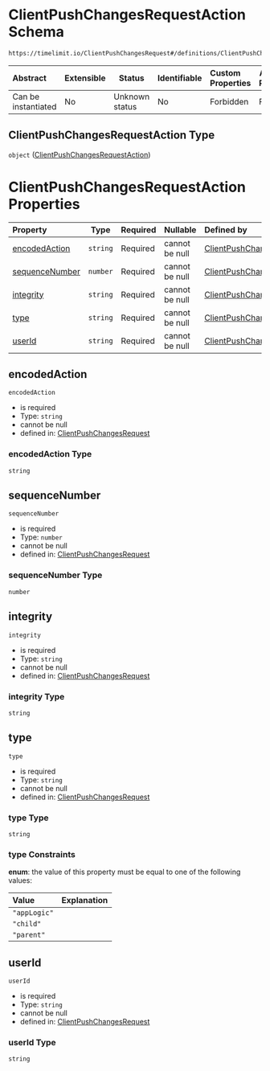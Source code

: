 # ClientPushChangesRequestAction Schema

```txt
https://timelimit.io/ClientPushChangesRequest#/definitions/ClientPushChangesRequestAction
```




| Abstract            | Extensible | Status         | Identifiable | Custom Properties | Additional Properties | Access Restrictions | Defined In                                                                                            |
| :------------------ | ---------- | -------------- | ------------ | :---------------- | --------------------- | ------------------- | ----------------------------------------------------------------------------------------------------- |
| Can be instantiated | No         | Unknown status | No           | Forbidden         | Forbidden             | none                | [ClientPushChangesRequest.schema.json\*](ClientPushChangesRequest.schema.json "open original schema") |

## ClientPushChangesRequestAction Type

`object` ([ClientPushChangesRequestAction](clientpushchangesrequest-definitions-clientpushchangesrequestaction.md))

# ClientPushChangesRequestAction Properties

| Property                          | Type     | Required | Nullable       | Defined by                                                                                                                                                                                                                                              |
| :-------------------------------- | -------- | -------- | -------------- | :------------------------------------------------------------------------------------------------------------------------------------------------------------------------------------------------------------------------------------------------------ |
| [encodedAction](#encodedaction)   | `string` | Required | cannot be null | [ClientPushChangesRequest](clientpushchangesrequest-definitions-clientpushchangesrequestaction-properties-encodedaction.md "https&#x3A;//timelimit.io/ClientPushChangesRequest#/definitions/ClientPushChangesRequestAction/properties/encodedAction")   |
| [sequenceNumber](#sequencenumber) | `number` | Required | cannot be null | [ClientPushChangesRequest](clientpushchangesrequest-definitions-clientpushchangesrequestaction-properties-sequencenumber.md "https&#x3A;//timelimit.io/ClientPushChangesRequest#/definitions/ClientPushChangesRequestAction/properties/sequenceNumber") |
| [integrity](#integrity)           | `string` | Required | cannot be null | [ClientPushChangesRequest](clientpushchangesrequest-definitions-clientpushchangesrequestaction-properties-integrity.md "https&#x3A;//timelimit.io/ClientPushChangesRequest#/definitions/ClientPushChangesRequestAction/properties/integrity")           |
| [type](#type)                     | `string` | Required | cannot be null | [ClientPushChangesRequest](clientpushchangesrequest-definitions-clientpushchangesrequestaction-properties-type.md "https&#x3A;//timelimit.io/ClientPushChangesRequest#/definitions/ClientPushChangesRequestAction/properties/type")                     |
| [userId](#userid)                 | `string` | Required | cannot be null | [ClientPushChangesRequest](clientpushchangesrequest-definitions-clientpushchangesrequestaction-properties-userid.md "https&#x3A;//timelimit.io/ClientPushChangesRequest#/definitions/ClientPushChangesRequestAction/properties/userId")                 |

## encodedAction




`encodedAction`

-   is required
-   Type: `string`
-   cannot be null
-   defined in: [ClientPushChangesRequest](clientpushchangesrequest-definitions-clientpushchangesrequestaction-properties-encodedaction.md "https&#x3A;//timelimit.io/ClientPushChangesRequest#/definitions/ClientPushChangesRequestAction/properties/encodedAction")

### encodedAction Type

`string`

## sequenceNumber




`sequenceNumber`

-   is required
-   Type: `number`
-   cannot be null
-   defined in: [ClientPushChangesRequest](clientpushchangesrequest-definitions-clientpushchangesrequestaction-properties-sequencenumber.md "https&#x3A;//timelimit.io/ClientPushChangesRequest#/definitions/ClientPushChangesRequestAction/properties/sequenceNumber")

### sequenceNumber Type

`number`

## integrity




`integrity`

-   is required
-   Type: `string`
-   cannot be null
-   defined in: [ClientPushChangesRequest](clientpushchangesrequest-definitions-clientpushchangesrequestaction-properties-integrity.md "https&#x3A;//timelimit.io/ClientPushChangesRequest#/definitions/ClientPushChangesRequestAction/properties/integrity")

### integrity Type

`string`

## type




`type`

-   is required
-   Type: `string`
-   cannot be null
-   defined in: [ClientPushChangesRequest](clientpushchangesrequest-definitions-clientpushchangesrequestaction-properties-type.md "https&#x3A;//timelimit.io/ClientPushChangesRequest#/definitions/ClientPushChangesRequestAction/properties/type")

### type Type

`string`

### type Constraints

**enum**: the value of this property must be equal to one of the following values:

| Value        | Explanation |
| :----------- | ----------- |
| `"appLogic"` |             |
| `"child"`    |             |
| `"parent"`   |             |

## userId




`userId`

-   is required
-   Type: `string`
-   cannot be null
-   defined in: [ClientPushChangesRequest](clientpushchangesrequest-definitions-clientpushchangesrequestaction-properties-userid.md "https&#x3A;//timelimit.io/ClientPushChangesRequest#/definitions/ClientPushChangesRequestAction/properties/userId")

### userId Type

`string`
